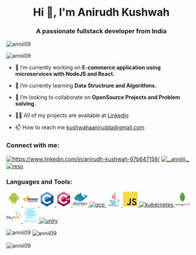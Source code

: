 <h1 align="center">Hi 👋, I'm Anirudh Kushwah</h1>
<h3 align="center">A passionate fullstack developer from India</h3>
<img src=https://giant.gfycat.com/FlashyAbandonedAfghanhound.mp4" alt="annii09" /> </p>
<p align="left"> <img src="https://komarev.com/ghpvc/?username=annii09&label=Profile%20views&color=0e75b6&style=flat-square" alt="annii09" /> </p>

- 🔭 I’m currently working on **E-commerce application using microservices with NodeJS and React.**

- 🌱 I’m currently learning **Data Structrure and Algorithms.**

- 👯 I’m looking to collaborate on **OpenSource Projects and Problem solving.**

- 👨‍💻 All of my projects are available at [Linkedin](https://www.linkedin.com/in/anirudh-kushwah-67b647158/)

- 📫 How to reach me <a href = "mailto: kushwahaanirudda@gmail.com">kushwahaanirudda@gmail.com</a>


<h3 align="left">Connect with me:</h3>
<p align="left">
<a href="https://linkedin.com/in/https://www.linkedin.com/in/anirudh-kushwah-67b647158/" target="blank"><img align="center" src="https://raw.githubusercontent.com/rahuldkjain/github-profile-readme-generator/master/src/images/icons/Social/linked-in-alt.svg" alt="https://www.linkedin.com/in/anirudh-kushwah-67b647158/" height="30" width="40" /></a>
<a href="https://instagram.com/_.anniiii._" target="blank"><img align="center" src="https://raw.githubusercontent.com/rahuldkjain/github-profile-readme-generator/master/src/images/icons/Social/instagram.svg" alt="_.anniiii._" height="30" width="40" /></a>
<a href="https://www.youtube.com/channel/UCz4-GoWnujTJ3v32_LmbQuw" target="blank"><img align="center" src="https://raw.githubusercontent.com/rahuldkjain/github-profile-readme-generator/master/src/images/icons/Social/youtube.svg" alt="reso" height="30" width="40" /></a>
</p>

<h3 align="left">Languages and Tools:</h3>
<p align="left"> <a href="https://developer.android.com" target="_blank" rel="noreferrer"> <img src="https://raw.githubusercontent.com/devicons/devicon/master/icons/android/android-original-wordmark.svg" alt="android" width="40" height="40"/> </a> <a href="https://aws.amazon.com" target="_blank" rel="noreferrer"> <img src="https://raw.githubusercontent.com/devicons/devicon/master/icons/amazonwebservices/amazonwebservices-original-wordmark.svg" alt="aws" width="40" height="40"/> </a> <a href="https://www.cprogramming.com/" target="_blank" rel="noreferrer"> <img src="https://raw.githubusercontent.com/devicons/devicon/master/icons/c/c-original.svg" alt="c" width="40" height="40"/> </a> <a href="https://www.w3schools.com/cpp/" target="_blank" rel="noreferrer"> <img src="https://raw.githubusercontent.com/devicons/devicon/master/icons/cplusplus/cplusplus-original.svg" alt="cplusplus" width="40" height="40"/> </a> <a href="https://www.docker.com/" target="_blank" rel="noreferrer"> <img src="https://raw.githubusercontent.com/devicons/devicon/master/icons/docker/docker-original-wordmark.svg" alt="docker" width="40" height="40"/> </a> <a href="https://cloud.google.com" target="_blank" rel="noreferrer"> <img src="https://www.vectorlogo.zone/logos/google_cloud/google_cloud-icon.svg" alt="gcp" width="40" height="40"/> </a> <a href="https://www.java.com" target="_blank" rel="noreferrer"> <img src="https://raw.githubusercontent.com/devicons/devicon/master/icons/java/java-original.svg" alt="java" width="40" height="40"/> </a> <a href="https://developer.mozilla.org/en-US/docs/Web/JavaScript" target="_blank" rel="noreferrer"> <img src="https://raw.githubusercontent.com/devicons/devicon/master/icons/javascript/javascript-original.svg" alt="javascript" width="40" height="40"/> </a> <a href="https://kubernetes.io" target="_blank" rel="noreferrer"> <img src="https://www.vectorlogo.zone/logos/kubernetes/kubernetes-icon.svg" alt="kubernetes" width="40" height="40"/> </a> <a href="https://www.mongodb.com/" target="_blank" rel="noreferrer"> <img src="https://raw.githubusercontent.com/devicons/devicon/master/icons/mongodb/mongodb-original-wordmark.svg" alt="mongodb" width="40" height="40"/> </a> <a href="https://www.mysql.com/" target="_blank" rel="noreferrer"> <img src="https://raw.githubusercontent.com/devicons/devicon/master/icons/mysql/mysql-original-wordmark.svg" alt="mysql" width="40" height="40"/> </a> <a href="https://reactjs.org/" target="_blank" rel="noreferrer"> <img src="https://raw.githubusercontent.com/devicons/devicon/master/icons/react/react-original-wordmark.svg" alt="react" width="40" height="40"/> </a> <a href="https://unity.com/" target="_blank" rel="noreferrer"> <img src="https://www.vectorlogo.zone/logos/unity3d/unity3d-icon.svg" alt="unity" width="40" height="40"/> </a> </p>

<p><img align="left" src="https://github-readme-stats.vercel.app/api/top-langs?username=annii09&show_icons=true&theme=dracula&locale=en&layout=compact" alt="annii09" /></p>

<p>&nbsp;<img align="center" src="https://github-readme-stats.vercel.app/api?username=annii09&show_icons=true&theme=dracula&locale=en" alt="annii09" /></p>

<p><img align="center" src="https://github-readme-streak-stats.herokuapp.com/?user=annii09&theme=dark" alt="annii09" /></p>


